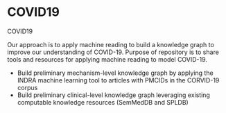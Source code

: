 # COVID19
COVID19

Our approach is to apply machine reading to build a knowledge graph to improve our understanding of COVID-19. Purpose of repository is to share tools and resources for applying machine reading to model COVID-19.

* Build preliminary mechanism-level knowledge graph by applying the INDRA machine learning tool to articles with PMCIDs in the CORVID-19 corpus
* Build preliminary clinical-level knowledge graph leveraging existing computable knowledge resources (SemMedDB and SPLDB)

